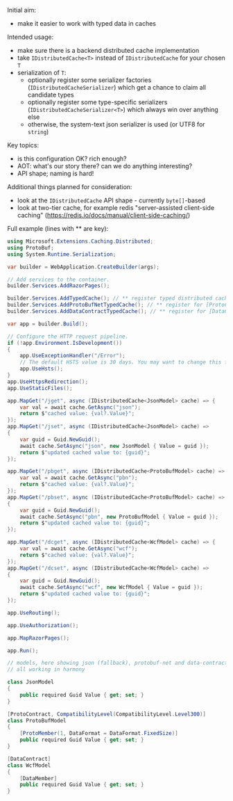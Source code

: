 Initial aim:

- make it easier to work with typed data in caches

Intended usage:

- make sure there is a backend distributed cache implementation
- take `IDistributedCache<T>` instead of `IDistributedCache` for your chosen `T`
- serialization of `T`:
  - optionally register some serializer factories (`IDistributedCacheSerializer`) which get a chance to claim all candidate types
  - optionally register some type-specific serializers (`IDistributedCacheSerializer<T>`) which always win over anything else
  - otherwise, the system-text json serializer is used (or UTF8 for `string`)

Key topics:

- is this configuration OK? rich enough?
- AOT: what's our story there? can we do anything interesting?
- API shape; naming is hard!

Additional things planned for consideration:

- look at the `IDistributedCache` API shape - currently `byte[]`-based
- look at two-tier cache, for example redis "server-assisted client-side caching" (https://redis.io/docs/manual/client-side-caching/)

Full example (lines with ** are key):

``` c#
using Microsoft.Extensions.Caching.Distributed;
using ProtoBuf;
using System.Runtime.Serialization;

var builder = WebApplication.CreateBuilder(args);

// Add services to the container.
builder.Services.AddRazorPages();

builder.Services.AddTypedCache(); // ** register typed distributed cache subsystem 
builder.Services.AddProtoBufNetTypedCache(); // ** register for [ProtoContract] cache types (would be in 3rd-party lib)
builder.Services.AddDataContractTypedCache(); // ** register for [DataContract] cache types

var app = builder.Build();

// Configure the HTTP request pipeline.
if (!app.Environment.IsDevelopment())
{
    app.UseExceptionHandler("/Error");
    // The default HSTS value is 30 days. You may want to change this for production scenarios, see https://aka.ms/aspnetcore-hsts.
    app.UseHsts();
}
app.UseHttpsRedirection();
app.UseStaticFiles();

app.MapGet("/jget", async (IDistributedCache<JsonModel> cache) => {
    var val = await cache.GetAsync("json");
    return $"cached value: {val?.Value}";
});
app.MapGet("/jset", async (IDistributedCache<JsonModel> cache) =>
{
    var guid = Guid.NewGuid();
    await cache.SetAsync("json", new JsonModel { Value = guid });
    return $"updated cached value to: {guid}";
});

app.MapGet("/pbget", async (IDistributedCache<ProtoBufModel> cache) => {
    var val = await cache.GetAsync("pbn");
    return $"cached value: {val?.Value}";
});
app.MapGet("/pbset", async (IDistributedCache<ProtoBufModel> cache) =>
{
    var guid = Guid.NewGuid();
    await cache.SetAsync("pbn", new ProtoBufModel { Value = guid });
    return $"updated cached value to: {guid}";
});

app.MapGet("/dcget", async (IDistributedCache<WcfModel> cache) => {
    var val = await cache.GetAsync("wcf");
    return $"cached value: {val?.Value}";
});
app.MapGet("/dcset", async (IDistributedCache<WcfModel> cache) =>
{
    var guid = Guid.NewGuid();
    await cache.SetAsync("wcf", new WcfModel { Value = guid });
    return $"updated cached value to: {guid}";
});

app.UseRouting();

app.UseAuthorization();

app.MapRazorPages();

app.Run();

// models, here showing json (fallback), protobuf-net and data-contract (WCF-style),
// all working in harmony

class JsonModel
{
    public required Guid Value { get; set; }
}

[ProtoContract, CompatibilityLevel(CompatibilityLevel.Level300)]
class ProtoBufModel
{
    [ProtoMember(1, DataFormat = DataFormat.FixedSize)]
    public required Guid Value { get; set; }
}

[DataContract]
class WcfModel
{
    [DataMember]
    public required Guid Value { get; set; }
}
```
